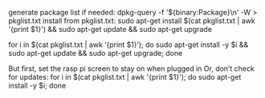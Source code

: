 generate package list if needed: dpkg-query -f '${binary:Package}\n' -W > pkglist.txt
install from pkglist.txt: sudo apt-get install $(cat pkglist.txt | awk '{print $1}') && sudo apt-get update && sudo apt-get upgrade

for i in $(cat pkglist.txt | awk ‘{print $1}’); do sudo apt-get install -y $i && sudo apt-get update && sudo apt-get upgrade; done

But first, set the rasp pi screen to stay on when plugged in
Or, don’t check for updates:
for i in $(cat pkglist.txt | awk '{print $1}'); do sudo apt-get install -y $i; done